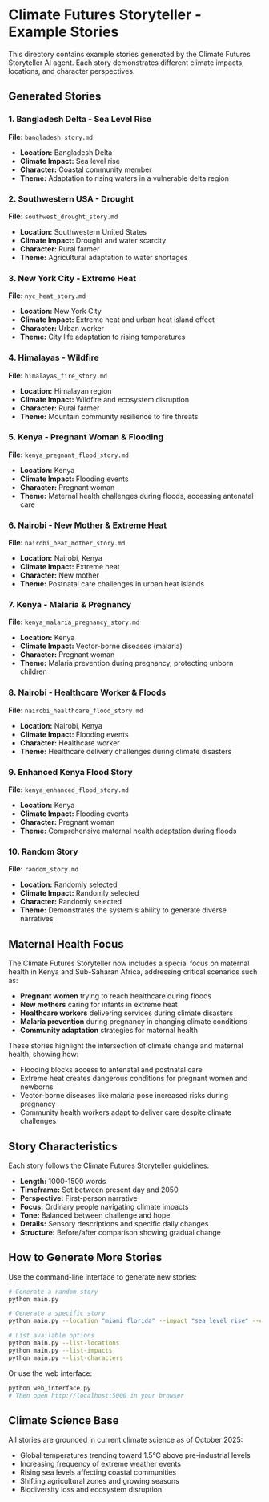 # Climate Futures Storyteller - Example Stories

This directory contains example stories generated by the Climate Futures Storyteller AI agent. Each story demonstrates different climate impacts, locations, and character perspectives.

## Generated Stories

### 1. Bangladesh Delta - Sea Level Rise

**File:** `bangladesh_story.md`

- **Location:** Bangladesh Delta
- **Climate Impact:** Sea level rise
- **Character:** Coastal community member
- **Theme:** Adaptation to rising waters in a vulnerable delta region

### 2. Southwestern USA - Drought

**File:** `southwest_drought_story.md`

- **Location:** Southwestern United States
- **Climate Impact:** Drought and water scarcity
- **Character:** Rural farmer
- **Theme:** Agricultural adaptation to water shortages

### 3. New York City - Extreme Heat

**File:** `nyc_heat_story.md`

- **Location:** New York City
- **Climate Impact:** Extreme heat and urban heat island effect
- **Character:** Urban worker
- **Theme:** City life adaptation to rising temperatures

### 4. Himalayas - Wildfire

**File:** `himalayas_fire_story.md`

- **Location:** Himalayan region
- **Climate Impact:** Wildfire and ecosystem disruption
- **Character:** Rural farmer
- **Theme:** Mountain community resilience to fire threats

### 5. Kenya - Pregnant Woman & Flooding

**File:** `kenya_pregnant_flood_story.md`

- **Location:** Kenya
- **Climate Impact:** Flooding events
- **Character:** Pregnant woman
- **Theme:** Maternal health challenges during floods, accessing antenatal care

### 6. Nairobi - New Mother & Extreme Heat

**File:** `nairobi_heat_mother_story.md`

- **Location:** Nairobi, Kenya
- **Climate Impact:** Extreme heat
- **Character:** New mother
- **Theme:** Postnatal care challenges in urban heat islands

### 7. Kenya - Malaria & Pregnancy

**File:** `kenya_malaria_pregnancy_story.md`

- **Location:** Kenya
- **Climate Impact:** Vector-borne diseases (malaria)
- **Character:** Pregnant woman
- **Theme:** Malaria prevention during pregnancy, protecting unborn children

### 8. Nairobi - Healthcare Worker & Floods

**File:** `nairobi_healthcare_flood_story.md`

- **Location:** Nairobi, Kenya
- **Climate Impact:** Flooding events
- **Character:** Healthcare worker
- **Theme:** Healthcare delivery challenges during climate disasters

### 9. Enhanced Kenya Flood Story

**File:** `kenya_enhanced_flood_story.md`

- **Location:** Kenya
- **Climate Impact:** Flooding events
- **Character:** Pregnant woman
- **Theme:** Comprehensive maternal health adaptation during floods

### 10. Random Story

**File:** `random_story.md`

- **Location:** Randomly selected
- **Climate Impact:** Randomly selected
- **Character:** Randomly selected
- **Theme:** Demonstrates the system's ability to generate diverse narratives

## Maternal Health Focus

The Climate Futures Storyteller now includes a special focus on maternal health in Kenya and Sub-Saharan Africa, addressing critical scenarios such as:

- **Pregnant women** trying to reach healthcare during floods
- **New mothers** caring for infants in extreme heat
- **Healthcare workers** delivering services during climate disasters
- **Malaria prevention** during pregnancy in changing climate conditions
- **Community adaptation** strategies for maternal health

These stories highlight the intersection of climate change and maternal health, showing how:

- Flooding blocks access to antenatal and postnatal care
- Extreme heat creates dangerous conditions for pregnant women and newborns
- Vector-borne diseases like malaria pose increased risks during pregnancy
- Community health workers adapt to deliver care despite climate challenges

## Story Characteristics

Each story follows the Climate Futures Storyteller guidelines:

- **Length:** 1000-1500 words
- **Timeframe:** Set between present day and 2050
- **Perspective:** First-person narrative
- **Focus:** Ordinary people navigating climate impacts
- **Tone:** Balanced between challenge and hope
- **Details:** Sensory descriptions and specific daily changes
- **Structure:** Before/after comparison showing gradual change

## How to Generate More Stories

Use the command-line interface to generate new stories:

```bash
# Generate a random story
python main.py

# Generate a specific story
python main.py --location "miami_florida" --impact "sea_level_rise" --character "coastal_community"

# List available options
python main.py --list-locations
python main.py --list-impacts
python main.py --list-characters
```

Or use the web interface:

```bash
python web_interface.py
# Then open http://localhost:5000 in your browser
```

## Climate Science Base

All stories are grounded in current climate science as of October 2025:

- Global temperatures trending toward 1.5°C above pre-industrial levels
- Increasing frequency of extreme weather events
- Rising sea levels affecting coastal communities
- Shifting agricultural zones and growing seasons
- Biodiversity loss and ecosystem disruption
